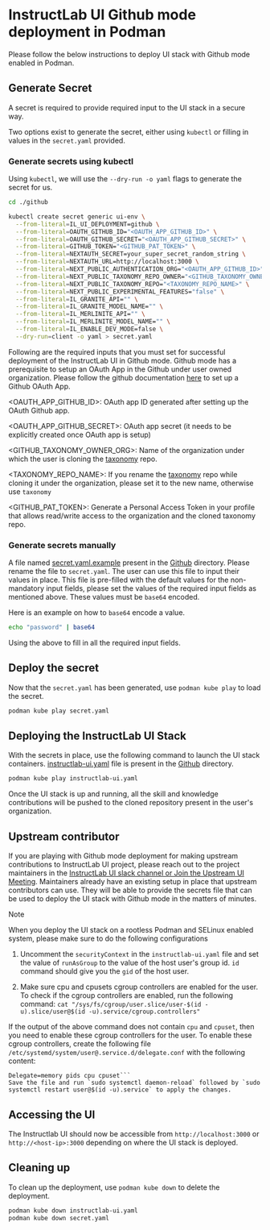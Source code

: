 
# InstructLab UI Github mode deployment in Podman

Please follow the below instructions to deploy UI stack with Github mode enabled in Podman.

## Generate Secret

A secret is required to provide required input to the UI stack in a secure way.

Two options exist to generate the secret, either using `kubectl` or filling in values in the `secret.yaml` provided.

### Generate secrets using kubectl

Using `kubectl`, we will use the `--dry-run -o yaml` flags to generate the secret for us.

```bash
cd ./github

kubectl create secret generic ui-env \
  --from-literal=IL_UI_DEPLOYMENT=github \
  --from-literal=OAUTH_GITHUB_ID="<OAUTH_APP_GITHUB_ID>" \
  --from-literal=OAUTH_GITHUB_SECRET="<OAUTH_APP_GITHUB_SECRET>" \
  --from-literal=GITHUB_TOKEN="<GITHUB_PAT_TOKEN>" \
  --from-literal=NEXTAUTH_SECRET=your_super_secret_random_string \
  --from-literal=NEXTAUTH_URL=http://localhost:3000 \
  --from-literal=NEXT_PUBLIC_AUTHENTICATION_ORG="<OAUTH_APP_GITHUB_ID>" \
  --from-literal=NEXT_PUBLIC_TAXONOMY_REPO_OWNER="<GITHUB_TAXONOMY_OWNER_ORG>" \
  --from-literal=NEXT_PUBLIC_TAXONOMY_REPO="<TAXONOMY_REPO_NAME>" \
  --from-literal=NEXT_PUBLIC_EXPERIMENTAL_FEATURES="false" \
  --from-literal=IL_GRANITE_API="" \
  --from-literal=IL_GRANITE_MODEL_NAME="" \
  --from-literal=IL_MERLINITE_API="" \
  --from-literal=IL_MERLINITE_MODEL_NAME="" \
  --from-literal=IL_ENABLE_DEV_MODE=false \
  --dry-run=client -o yaml > secret.yaml
```

Following are the required inputs that you must set for successful deployment of the InstructLab UI in Github mode. Github mode has a prerequisite to setup an OAuth App in the Github under user owned organization. Please follow the github documentation [here](https://docs.github.com/en/apps/oauth-apps/building-oauth-apps/creating-an-oauth-app) to set up a Github OAuth App.

<OAUTH_APP_GITHUB_ID>: OAuth app ID generated after setting up the OAuth Github app.

<OAUTH_APP_GITHUB_SECRET>: OAuth app secret (it needs to be explicitly created once OAuth app is setup)

<GITHUB_TAXONOMY_OWNER_ORG>: Name of the organization under which the user is cloning the [taxonomy](https://github.com/instructlab/taxonomy) repo.

<TAXONOMY_REPO_NAME>: If you rename the [taxonomy](https://github.com/instructlab/taxonomy) repo while cloning it under the organization, please set it to the new name, otherwise use `taxonomy`

<GITHUB_PAT_TOKEN>: Generate a Personal Access Token in your profile that allows read/write access to the organization and the cloned taxonomy repo.

### Generate secrets manually

A file named [secret.yaml.example](secret.yaml.example) present in the [Github](../github/) directory. Please rename the file to `secret.yaml`. The user can use this file to input their values in place. This file is pre-filled with the default values for the non-mandatory input fields, please set the values of the required input fields as mentioned above. These values must be `base64` encoded.

Here is an example on how to `base64` encode a value.

```bash
echo "password" | base64
```

Using the above to fill in all the required input fields.

## Deploy the secret

Now that the `secret.yaml` has been generated, use `podman kube play` to load the secret.

```bash
podman kube play secret.yaml
```

## Deploying the InstructLab UI Stack

 With the secrets in place, use the following command to launch the UI stack containers. [instructlab-ui.yaml](./instructlab-ui.yaml) file is present in the [Github](../github/) directory.

```bash
podman kube play instructlab-ui.yaml
```

Once the UI stack is up and running, all the skill and knowledge contributions will be pushed to the cloned repository present in the user's organization.

## Upstream contributor

If you are playing with Github mode deployment for making upstream contributions to InstructLab UI project, please reach out to the project maintainers in the [InstructLab UI slack channel or Join the Upstream UI Meeting](../../../README.md). Maintainers already have an existing setup in place that upstream contributors can use. They will be able to provide the secrets file that can be used to deploy the UI stack with Github mode in the matters of minutes.

> [!NOTE]
> When you deploy the UI stack on a rootless Podman and SELinux enabled system, please make sure to do the following configurations
>
> 1. Uncomment the `securityContext` in the `instructlab-ui.yaml` file and set the value of `runAsGroup` to the value of the host user's group id.
> `id` command should give you the `gid` of the host user.
>
> 2. Make sure cpu and cpusets cgroup controllers are enabled for the user. To check if the cgroup controllers are enabled, run the following command:
> ```cat "/sys/fs/cgroup/user.slice/user-$(id -u).slice/user@$(id -u).service/cgroup.controllers"```
>
> If the output of the above command does not contain `cpu` and `cpuset`, then you need to enable these cgroup controllers for the user. To enable these cgroup controllers, create the following file `/etc/systemd/system/user@.service.d/delegate.conf` with the following content:
>
>```[Service]
> Delegate=memory pids cpu cpuset```
> Save the file and run `sudo systemctl daemon-reload` followed by `sudo systemctl restart user@$(id -u).service` to apply the changes.

## Accessing the UI

The Instructlab UI should now be accessible from `http://localhost:3000` or `http://<host-ip>:3000` depending on where the UI stack is deployed.

## Cleaning up

To clean up the deployment, use `podman kube down` to delete the deployment.

```bash
podman kube down instructlab-ui.yaml
podman kube down secret.yaml
```
